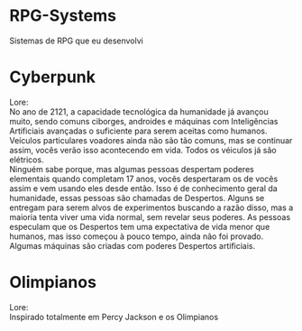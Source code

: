 # RPG-Systems
Sistemas de RPG que eu desenvolvi  

# Cyberpunk
Lore:  
No ano de 2121, a capacidade tecnológica da humanidade já avançou muito, sendo comuns ciborges, androides e máquinas com Inteligências Artificiais avançadas o suficiente para serem aceitas como humanos. Veículos particulares voadores ainda não são tão comuns, mas se continuar assim, vocês verão isso acontecendo em vida. Todos os véiculos já são elétricos.  
Ninguém sabe porque, mas algumas pessoas despertam poderes elementais quando completam 17 anos, vocês despertaram os de vocês assim e vem usando eles desde então. Isso é de conhecimento geral da humanidade, essas pessoas são chamadas de Despertos. Alguns se entregam para serem alvos de experimentos buscando a razão disso, mas a maioria tenta viver uma vida normal, sem revelar seus poderes. As pessoas especulam que os Despertos tem uma expectativa de vida menor que humanos, mas isso começou à pouco tempo, ainda não foi provado. Algumas máquinas são criadas com poderes Despertos artificiais.  

# Olimpianos
Lore:  
Inspirado totalmente em Percy Jackson e os Olimpianos  

